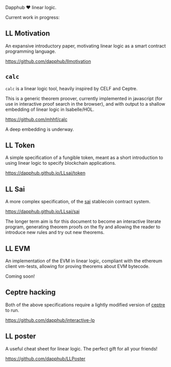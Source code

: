 Dapphub :heart: linear logic.

Current work in progress:


## LL Motivation

An expansive introductory paper, motivating linear logic as a smart
contract programming language.

https://github.com/dapphub/llmotivation


## `calc`

`calc` is a linear logic tool, heavily inspired by CELF and Ceptre.

This is a generic theorem proover, currently implemented in javascript
(for use in interactive proof search in the browser), and with output to
a shallow embedding of linear logic in Isabelle/HOL.

https://github.com/mhhf/calc

A deep embedding is underway.


## LL Token

A simple specification of a fungible token, meant as a short
introduction to using linear logic to specify blockchain
applications.

https://dapphub.github.io/LLsai/token


## LL Sai

A more complex specification, of the [sai] stablecoin contract system.

https://dapphub.github.io/LLsai/sai

The longer term aim is for this document to become an interactive
literate program, generating theorem proofs on the fly and allowing the
reader to introduce new rules and try out new theorems.

[sai]: https://github.com/makerdao/sai


## LL EVM

An implementation of the EVM in linear logic, compliant with the
ethereum client vm-tests, allowing for proving theorems about EVM
bytecode.

Coming soon!


## Ceptre hacking

Both of the above specifications require a lightly modified version of
[ceptre] to run.

https://github.com/dapphub/interactive-lp

[ceptre]: https://github.com/chrisamaphone/interactive-lp


## LL poster

A useful cheat sheet for linear logic. The perfect gift for all your
friends!

https://github.com/dapphub/LLPoster
